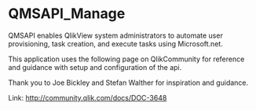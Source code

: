 QMSAPI_Manage
=============

QMSAPI enables QlikView system administrators to automate user
provisioning, task creation, and execute tasks using Microsoft.net.

This application uses the following page on QlikCommunity for reference
and guidance with setup and configuration of the api.

Thank you to Joe Bickley and Stefan Walther for inspiration and
guidance.

Link: http://community.qlik.com/docs/DOC-3648
